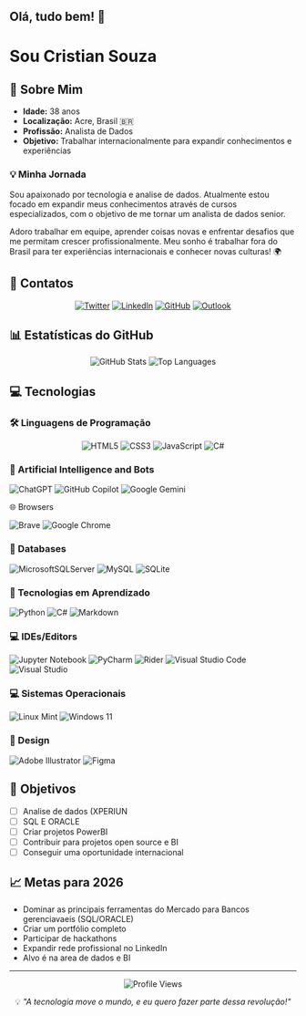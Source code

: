 ## Olá, tudo bem! 👋

# Sou Cristian Souza

## 🚀 Sobre Mim

- **Idade:** 38 anos
- **Localização:** Acre, Brasil 🇧🇷
- **Profissão:** Analista de Dados
- **Objetivo:** Trabalhar internacionalmente para expandir conhecimentos e experiências

### 💡 Minha Jornada

Sou apaixonado por tecnologia e analise de dados. Atualmente estou focado em expandir meus conhecimentos através de cursos especializados, com o objetivo de me tornar um analista de dados senior. 

Adoro trabalhar em equipe, aprender coisas novas e enfrentar desafios que me permitam crescer profissionalmente. Meu sonho é trabalhar fora do Brasil para ter experiências internacionais e conhecer novas culturas! 🌍

## 📱 Contatos

<div align="center">

[![Twitter](https://img.shields.io/badge/Twitter-1DA1F2?style=for-the-badge&logo=twitter&logoColor=white)](https://twitter.com/cmsoouza)
[![LinkedIn](https://img.shields.io/badge/LinkedIn-0077B5?style=for-the-badge&logo=linkedin&logoColor=white)](https://www.linkedin.com/in/cmsouzaac/)
[![GitHub](https://img.shields.io/badge/GitHub-100000?style=for-the-badge&logo=github&logoColor=white)](https://github.com/cmsouzac)
[![Outlook](https://img.shields.io/badge/Microsoft_Outlook-0078D4?style=for-the-badge&logo=microsoft-outlook&logoColor=white)](mailto:cmsouzaac@outlook.com)

</div>

## 📊 Estatísticas do GitHub

<div align="center">
  <img src="https://github-readme-stats.vercel.app/api?username=cmsouzac&show_icons=true&theme=radical&hide_border=true" alt="GitHub Stats">
  <img src="https://github-readme-stats.vercel.app/api/top-langs/?username=cmsouzac&layout=compact&theme=radical&hide_border=true" alt="Top Languages">
</div>

## 💻 Tecnologias

### 🛠️ Linguagens de Programação

<div align="center">
  <img src="https://img.shields.io/badge/HTML5-E34F26?style=for-the-badge&logo=html5&logoColor=white" alt="HTML5">
  <img src="https://img.shields.io/badge/CSS3-1572B6?style=for-the-badge&logo=css3&logoColor=white" alt="CSS3">
  <img src="https://img.shields.io/badge/JavaScript-F7DF1E?style=for-the-badge&logo=javascript&logoColor=black" alt="JavaScript">
  <img src="https://img.shields.io/badge/C%23-239120?style=for-the-badge&logo=c-sharp&logoColor=white" alt="C#">
</div>

### 🤖 Artificial Intelligence and Bots

 ![ChatGPT](https://img.shields.io/badge/chatGPT-74aa9c?style=for-the-badge&logo=openai&logoColor=white)
 ![GitHub Copilot](https://img.shields.io/badge/github_copilot-8957E5?style=for-the-badge&logo=github-copilot&logoColor=white)
 ![Google Gemini](https://img.shields.io/badge/google%20gemini-8E75B2?style=for-the-badge&logo=google%20gemini&logoColor=white)

 🌐 Browsers

 ![Brave](https://img.shields.io/badge/Brave-FB542B?style=for-the-badge&logo=Brave&logoColor=white)
 ![Google Chrome](https://img.shields.io/badge/Google%20Chrome-4285F4?style=for-the-badge&logo=GoogleChrome&logoColor=white)
 
### 💾 Databases

![MicrosoftSQLServer](https://img.shields.io/badge/Microsoft%20SQL%20Server-CC2927?style=for-the-badge&logo=microsoft%20sql%20server&logoColor=white)
![MySQL](https://img.shields.io/badge/mysql-4479A1.svg?style=for-the-badge&logo=mysql&logoColor=white)
![SQLite](https://img.shields.io/badge/sqlite-%2307405e.svg?style=for-the-badge&logo=sqlite&logoColor=white)


### 🚀 Tecnologias em Aprendizado

![Python](https://img.shields.io/badge/python-3670A0?style=for-the-badge&logo=python&logoColor=ffdd54)
![C#](https://img.shields.io/badge/c%23-%23239120.svg?style=for-the-badge&logo=csharp&logoColor=white)
![Markdown](https://img.shields.io/badge/markdown-%23000000.svg?style=for-the-badge&logo=markdown&logoColor=white)


### 💻 IDEs/Editors

![Jupyter Notebook](https://img.shields.io/badge/jupyter-%23FA0F00.svg?style=for-the-badge&logo=jupyter&logoColor=white)
![PyCharm](https://img.shields.io/badge/pycharm-143?style=for-the-badge&logo=pycharm&logoColor=black&color=black&labelColor=green)
![Rider](https://img.shields.io/badge/Rider-000000.svg?style=for-the-badge&logo=Rider&logoColor=white&color=black&labelColor=crimson)
![Visual Studio Code](https://img.shields.io/badge/Visual%20Studio%20Code-0078d7.svg?style=for-the-badge&logo=visual-studio-code&logoColor=white)
![Visual Studio](https://img.shields.io/badge/Visual%20Studio-5C2D91.svg?style=for-the-badge&logo=visual-studio&logoColor=white)



### 💻 Sistemas Operacionais

![Linux Mint](https://img.shields.io/badge/Linux%20Mint-87CF3E?style=for-the-badge&logo=Linux%20Mint&logoColor=white)
![Windows 11](https://img.shields.io/badge/Windows%2011-%230079d5.svg?style=for-the-badge&logo=Windows%2011&logoColor=white)


### 🎨 Design

![Adobe Illustrator](https://img.shields.io/badge/adobe%20illustrator-%23FF9A00.svg?style=for-the-badge&logo=adobe%20illustrator&logoColor=white)
![Figma](https://img.shields.io/badge/figma-%23F24E1E.svg?style=for-the-badge&logo=figma&logoColor=white)

## 🎯 Objetivos

- [ ] Analise de dados (XPERIUN
- [ ] SQL E ORACLE
- [ ] Criar projetos PowerBI
- [ ] Contribuir para projetos open source e BI
- [ ] Conseguir uma oportunidade internacional

## 📈 Metas para 2026

- Dominar as principais ferramentas do Mercado para Bancos gerenciavaeis (SQL/ORACLE)
- Criar um portfólio completo
- Participar de hackathons
- Expandir rede profissional no LinkedIn
- Alvo é na area de dados e BI

---

<div align="center">
  <img src="https://komarev.com/ghpvc/?username=cmsouzac&style=for-the-badge&color=blue" alt="Profile Views">
</div>

<div align="center">
  <p>💡 <em>"A tecnologia move o mundo, e eu quero fazer parte dessa revolução!"</em></p>
</div>

